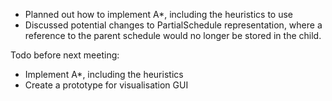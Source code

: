 * Planned out how to implement A*, including the heuristics to use
* Discussed potential changes to PartialSchedule representation, where a reference
to the parent schedule would no longer be stored in the child.

Todo before next meeting:
* Implement A*, including the heuristics
* Create a prototype for visualisation GUI